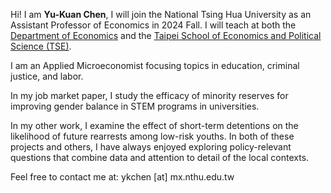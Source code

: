 ---
---

Hi! I am **Yu-Kuan Chen**, I will join the National Tsing Hua University as an Assistant Professor of Economics in 2024 Fall. I will teach at both the [Department of Economics](https://econ.site.nthu.edu.tw/) and the [Taipei School of Economics and Political Science (TSE)](https://www.tse.nthu.edu.tw/).

I am an Applied Microeconomist focusing topics in education, criminal justice, and labor.

In my job market paper, I study the efficacy of minority reserves for improving gender balance in STEM programs in universities.

In my other work, I examine the effect of short-term detentions on the likelihood of future rearrests among low-risk youths. In both of these projects and others, I have always enjoyed exploring policy-relevant questions that combine data and attention to detail of the local contexts.

Feel free to contact me at: ykchen [at] mx.nthu.edu.tw



[research]: /projects
